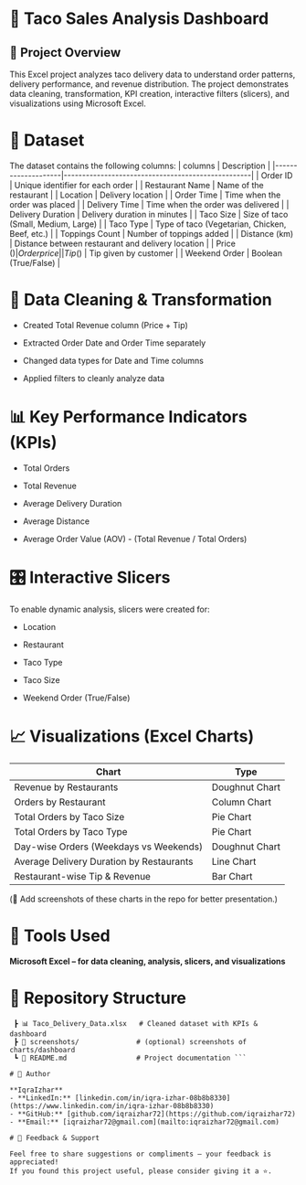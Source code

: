 # 🌮 Taco Sales Analysis Dashboard
## 📌 Project Overview

This Excel project analyzes taco delivery data to understand order patterns, delivery performance, and revenue distribution.
The project demonstrates data cleaning, transformation, KPI creation, interactive filters (slicers), and visualizations using Microsoft Excel.

# 📂 Dataset

The dataset contains the following columns:
| columns            | Description                                       |
|--------------------|---------------------------------------------------| 
| Order ID           | Unique identifier for each order                  |
| Restaurant Name    | Name of the restaurant                            |
| Location           | Delivery location                                 |
| Order Time         | Time when the order was placed                    |
| Delivery Time      | Time when the order was delivered                 |
| Delivery Duration  | Delivery duration in minutes                      |
| Taco Size          | Size of taco (Small, Medium, Large)               |
| Taco Type          | Type of taco (Vegetarian, Chicken, Beef, etc.)    |
| Toppings Count     | Number of toppings added                          |
| Distance (km)      | Distance between restaurant and delivery location |
| Price ($)          | Order price                                       |
| Tip ($)            | Tip given by customer                             |
| Weekend Order      | Boolean (True/False)                               | 

# 🔧 Data Cleaning & Transformation

- Created Total Revenue column (Price + Tip)

- Extracted Order Date and Order Time separately

- Changed data types for Date and Time columns

- Applied filters to cleanly analyze data

# 📊 Key Performance Indicators (KPIs)

- Total Orders

- Total Revenue

- Average Delivery Duration

- Average Distance

- Average Order Value (AOV) - (Total Revenue / Total Orders)

# 🎛 Interactive Slicers

To enable dynamic analysis, slicers were created for:

- Location

- Restaurant

- Taco Type

- Taco Size

- Weekend Order (True/False)

# 📈 Visualizations (Excel Charts)
| Chart                |  Type |
|-----------------------|---------------|  
|Revenue by Restaurants | Doughnut Chart|
|Orders by Restaurant | Column Chart|
|Total Orders by Taco Size | Pie Chart|
|Total Orders by Taco Type | Pie Chart|
|Day-wise Orders (Weekdays vs Weekends) | Doughnut Chart|
|Average Delivery Duration by Restaurants | Line Chart|
|Restaurant-wise Tip & Revenue | Bar Chart|

(📸 Add screenshots of these charts in the repo for better presentation.)

# 🚀 Tools Used

**Microsoft Excel – for data cleaning, analysis, slicers, and visualizations**

# 📁 Repository Structure
```📂 Taco-Delivery-Analysis
 ┣ 📊 Taco_Delivery_Data.xlsx   # Cleaned dataset with KPIs & dashboard
 ┣ 📸 screenshots/              # (optional) screenshots of charts/dashboard
 ┗ 📄 README.md                 # Project documentation ```

# 👤 Author

**IqraIzhar**
- **LinkedIn:** [linkedin.com/in/iqra-izhar-08b8b8330](https://www.linkedin.com/in/iqra-izhar-08b8b8330)  
- **GitHub:** [github.com/iqraizhar72](https://github.com/iqraizhar72)
- **Email:** [iqraizhar72@gmail.com](mailto:iqraizhar72@gmail.com)

# 🌟 Feedback & Support

Feel free to share suggestions or compliments — your feedback is appreciated!  
If you found this project useful, please consider giving it a ⭐️.
